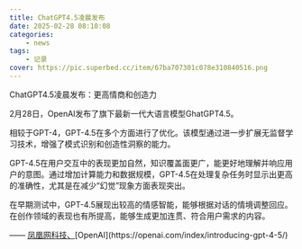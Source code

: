 ```yaml
---
title: ChatGPT4.5凌晨发布
date: 2025-02-28 08:10:08
categories: 
    - news
tags: 
    - 记录
cover: https://pic.superbed.cc/item/67ba707301c078e310840516.png
---
```



ChatGPT4.5凌晨发布：更高情商和创造力

<!--more-->

2月28日，OpenAI发布了旗下最新一代大语言模型GhatGPT4.5。

相较于GPT-4，GPT-4.5在多个方面进行了优化。该模型通过进一步扩展无监督学习技术，增强了模式识别和创造性洞察的能力。

GPT-4.5在用户交互中的表现更加自然，知识覆盖面更广，能更好地理解并响应用户的意图。通过增加计算能力和数据规模，GPT-4.5在处理复杂任务时显示出更高的准确性，尤其是在减少“幻觉”现象方面表现突出。

在早期测试中，GPT-4.5展现出较高的情感智能，能够根据对话的情境调整回应。在创作领域的表现也有所提高，能够生成更加连贯、符合用户需求的内容。

—— [凤凰网科技、](https://ishare.ifeng.com/c/s/v0065Iprxbt--WtwrLVpujO-_be8--zA0C-_TMXoYavEDWLrh35AwzR64GKwvNVZExli0FHz?)[OpenAI](https://openai.com/index/introducing-gpt-4-5/)
